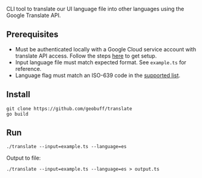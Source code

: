 CLI tool to translate our UI language file into other languages using the Google Translate API.

## Prerequisites

- Must be authenticated locally with a Google Cloud service account with translate API access. Follow the steps [here](https://cloud.google.com/translate/docs/setup) to get setup.
- Input language file must match expected format. See `example.ts` for reference.
- Language flag must match an ISO-639 code in the [supported list](https://cloud.google.com/translate/docs/languages).

## Install

```
git clone https://github.com/geobuff/translate
go build
```

## Run

```
./translate --input=example.ts --language=es
```

Output to file:

```
./translate --input=example.ts --language=es > output.ts
```
